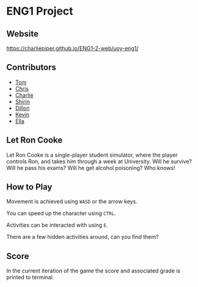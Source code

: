# ENG1 Project

## Website
<https://charliepiper.github.io/ENG1-2-web/uoy-eng1/>

## Contributors
- [Tom]()
- [Chris]()
- [Charlie]()
- [Shirin]()
- [Dillon]()
- [Kevin]()
- [Ella]()

## Let Ron Cooke
Let Ron Cooke is a single-player student simulator, where the player controls Ron, and takes him through a week at University. Will he survive? Will he pass his exams? Will he get alcohol poisoning? Who knows!

## How to Play
Movement is achieved using `WASD` or the arrow keys.

You can speed up the character using `CTRL`.

Activities can be interacted with using `E`.

There are a few hidden activities around, can you find them?

## Score

In the current iteration of the game the score and associated grade is printed to terminal.
